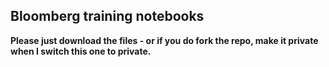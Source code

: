 ## Bloomberg training notebooks

**Please just download the files - or if you do fork the repo, make it private when I switch this one to private.**
